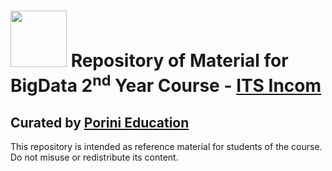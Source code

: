 # <img src="https://github.com/Porini-Education/Code_Tips-and-Examples/assets/44498091/255f759d-59dd-4e1c-a8e5-5ed26069f465" width=90px> Repository of Material for BigData 2<sup>nd</sup> Year Course - [ITS Incom](https://itsincom.it/)

## Curated by [Porini Education](https://www.porini.it)

This repository is intended as reference material for students of the course. Do not misuse or redistribute its content.
